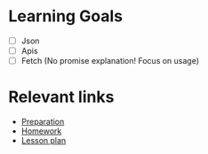 # Learning Goals

- [ ] Json
- [ ] Apis
- [ ] Fetch (No promise explanation! Focus on usage)

# Relevant links

* [Preparation](preparation.md)
* [Homework](homework.md)
* [Lesson plan](lesson-plan.md)
